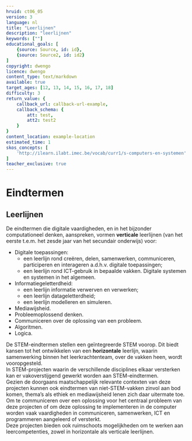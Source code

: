 ```yaml
---
hruid: ct06_05
version: 3
language: nl
title: "Leerlijnen"
description: "leerlijnen"
keywords: [""]
educational_goals: [
    {source: Source, id: id}, 
    {source: Source2, id: id2}
]
copyright: dwengo
licence: dwengo
content_type: text/markdown
available: true
target_ages: [12, 13, 14, 15, 16, 17, 18]
difficulty: 3
return_value: {
    callback_url: callback-url-example,
    callback_schema: {
        att: test,
        att2: test2
    }
}
content_location: example-location
estimated_time: 1
skos_concepts: [
    'http://ilearn.ilabt.imec.be/vocab/curr1/s-computers-en-systemen'
]
teacher_exclusive: true
---
```


# Eindtermen

## Leerlijnen

De eindtermen die digitale vaardigheden, en in het bijzonder computationeel denken, aanspreken, vormen **verticale** leerlijnen (van het eerste t.e.m. het zesde jaar
van het secundair onderwijs) voor:
* Digitale toepassingen:
    * een leerlijn rond creëren, delen, samenwerken, communiceren, participeren en interageren a.d.h.v. digitale toepassingen;
    * een leerlijn rond ICT-gebruik in bepaalde vakken.
Digitale systemen en systemen in het algemeen.
* Informatiegeletterdheid:
    * een leerlijn informatie verwerven en verwerken;
    * een leerlijn datageletterdheid;
    * een leerlijn modelleren en simuleren.
* Mediawijsheid.
* Probleemoplossend denken.
* Communiceren over de oplossing van een probleem.
* Algoritmen.
* Logica.

De STEM-eindtermen stellen een geïntegreerde STEM voorop. Dit biedt kansen tot het ontwikkelen van een **horizontale** leerlijn, waarin samenwerking binnen het
leerkrachtenteam, over de vakken heen, wordt vooropgesteld. <br>
In STEM-projecten waarin de verschillende disciplines elkaar versterken kan er vakoverstijgend gewerkt worden aan STEM-eindtermen.<br>
Gezien de doorgaans maatschappelijk relevante contexten van deze projecten kunnen ook eindtermen van niet-STEM-vakken zinvol aan bod komen, thema’s als ethiek en mediawijsheid lenen zich daar uitermate toe. Om te communiceren over een oplossing voor het centraal probleem van deze projecten of om deze oplossing te implementeren in de computer worden vaak vaardigheden in communiceren, samenwerken, ICT en programmeren aangeleerd of versterkt.<br>
Deze projecten bieden ook ruimschoots mogelijkheden om te werken aan leercompetenties, zowel in horizontale als verticale leerlijnen.
